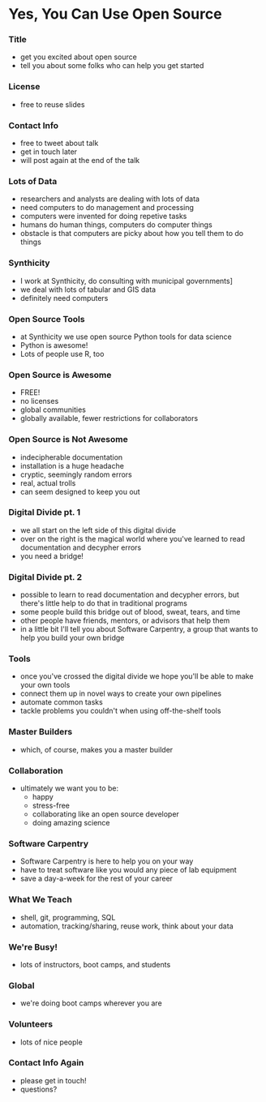 # Yes, You Can Use Open Source

### Title

- get you excited about open source
- tell you about some folks who can help you get started

### License

- free to reuse slides

### Contact Info

- free to tweet about talk
- get in touch later
- will post again at the end of the talk

### Lots of Data

- researchers and analysts are dealing with lots of data
- need computers to do management and processing
- computers were invented for doing repetive tasks
- humans do human things, computers do computer things
- obstacle is that computers are picky about how you tell them to do things

### Synthicity

- I work at Synthicity, do consulting with municipal governments]
- we deal with lots of tabular and GIS data
- definitely need computers

### Open Source Tools

- at Synthicity we use open source Python tools for data science
- Python is awesome!
- Lots of people use R, too

### Open Source is Awesome

- FREE!
- no licenses
- global communities
- globally available, fewer restrictions for collaborators

### Open Source is Not Awesome

- indecipherable documentation
- installation is a huge headache
- cryptic, seemingly random errors
- real, actual trolls
- can seem designed to keep you out

### Digital Divide pt. 1

- we all start on the left side of this digital divide
- over on the right is the magical world where you've learned
    to read documentation and decypher errors
- you need a bridge!

### Digital Divide pt. 2

- possible to learn to read documentation and decypher errors,
    but there's little help to do that in traditional programs
- some people build this bridge out of blood, sweat, tears, and time
- other people have friends, mentors, or advisors that help them
- in a little bit I'll tell you about Software Carpentry, a group that
    wants to help you build your own bridge

### Tools

- once you've crossed the digital divide we hope you'll be able
    to make your own tools
- connect them up in novel ways to create your own pipelines
- automate common tasks
- tackle problems you couldn't when using off-the-shelf tools

### Master Builders

- which, of course, makes you a master builder

### Collaboration

- ultimately we want you to be:
    - happy
    - stress-free
    - collaborating like an open source developer
    - doing amazing science

### Software Carpentry

- Software Carpentry is here to help you on your way
- have to treat software like you would any piece of lab equipment
- save a day-a-week for the rest of your career

### What We Teach

- shell, git, programming, SQL
- automation, tracking/sharing, reuse work, think about your data

### We're Busy!

- lots of instructors, boot camps, and students

### Global

- we're doing boot camps wherever you are

### Volunteers

- lots of nice people

### Contact Info Again

- please get in touch!
- questions?
